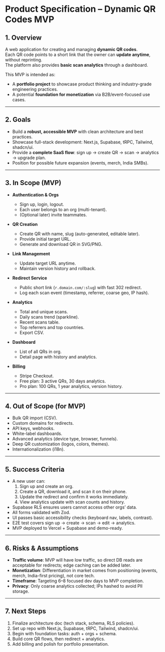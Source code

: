 # Product Specification – Dynamic QR Codes MVP

## 1. Overview

A web application for creating and managing **dynamic QR codes**.  
Each QR code points to a short link that the owner can **update anytime**, without reprinting.  
The platform also provides **basic scan analytics** through a dashboard.

This MVP is intended as:

- A **portfolio project** to showcase product thinking and industry-grade engineering practices.
- A potential **foundation for monetization** via B2B/event-focused use cases.

---

## 2. Goals

- Build a **robust, accessible MVP** with clean architecture and best practices.
- Showcase full-stack development: Next.js, Supabase, tRPC, Tailwind, shadcn/ui.
- Provide a **complete SaaS flow**: sign up → create QR → scan → analytics → upgrade plan.
- Position for possible future expansion (events, merch, India SMBs).

---

## 3. In Scope (MVP)

- **Authentication & Orgs**

  - Sign up, login, logout.
  - Each user belongs to an org (multi-tenant).
  - (Optional later) invite teammates.

- **QR Creation**

  - Create QR with name, slug (auto-generated, editable later).
  - Provide initial target URL.
  - Generate and download QR in SVG/PNG.

- **Link Management**

  - Update target URL anytime.
  - Maintain version history and rollback.

- **Redirect Service**

  - Public short link (`r.domain.com/:slug`) with fast 302 redirect.
  - Log each scan event (timestamp, referrer, coarse geo, IP hash).

- **Analytics**

  - Total and unique scans.
  - Daily scans trend (sparkline).
  - Recent scans table.
  - Top referrers and top countries.
  - Export CSV.

- **Dashboard**

  - List of all QRs in org.
  - Detail page with history and analytics.

- **Billing**
  - Stripe Checkout.
  - Free plan: 3 active QRs, 30 days analytics.
  - Pro plan: 100 QRs, 1 year analytics, version history.

---

## 4. Out of Scope (for MVP)

- Bulk QR import (CSV).
- Custom domains for redirects.
- API keys, webhooks.
- White-label dashboards.
- Advanced analytics (device type, browser, funnels).
- Deep QR customization (logos, colors, themes).
- Internationalization (i18n).

---

## 5. Success Criteria

- A new user can:
  1. Sign up and create an org.
  2. Create a QR, download it, and scan it on their phone.
  3. Update the redirect and confirm it works immediately.
  4. View analytics update with scan counts and history.
- Supabase RLS ensures users cannot access other orgs’ data.
- All forms validated with Zod.
- UI passes basic accessibility checks (keyboard nav, labels, contrast).
- E2E test covers sign up → create → scan → edit → analytics.
- MVP deployed to Vercel + Supabase and demo-ready.

---

## 6. Risks & Assumptions

- **Traffic volume**: MVP will have low traffic, so direct DB reads are acceptable for redirects; edge caching can be added later.
- **Monetization**: Differentiation in market comes from positioning (events, merch, India-first pricing), not core tech.
- **Timeframe**: Targeting 6–8 focused dev days to MVP completion.
- **Privacy**: Only coarse analytics collected; IPs hashed to avoid PII storage.

---

## 7. Next Steps

1. Finalize architecture doc (tech stack, schema, RLS policies).
2. Set up repo with Next.js, Supabase, tRPC, Tailwind, shadcn/ui.
3. Begin with foundation tasks: auth + orgs + schema.
4. Build core QR flows, then redirect + analytics.
5. Add billing and polish for portfolio presentation.
